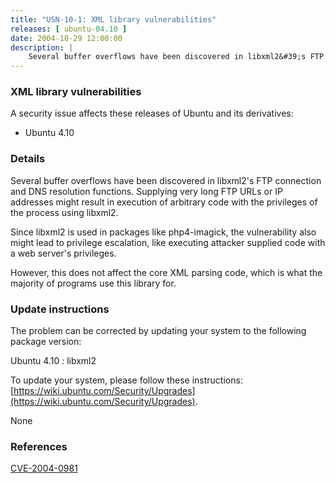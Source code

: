 ```yaml
---
title: "USN-10-1: XML library vulnerabilities"
releases: [ ubuntu-04.10 ]
date: 2004-10-29 12:00:00
description: |
    Several buffer overflows have been discovered in libxml2&#39;s FTP connection and DNS resolution functions. Supplying very long FTP URLs or IP addresses might result in execution of arbitrary code with the privileges of the process using libxml2.
--- 
```

 
### XML library vulnerabilities

A security issue affects these releases of Ubuntu and its derivatives:

* Ubuntu 4.10

### Details

Several buffer overflows have been discovered in libxml2&#39;s FTP connection and DNS resolution functions. Supplying very long FTP URLs or IP addresses might result in execution of arbitrary code with the privileges of the process using libxml2.

Since libxml2 is used in packages like php4-imagick, the vulnerability also might lead to privilege escalation, like executing attacker supplied code with a web server&#39;s privileges.

However, this does not affect the core XML parsing code, which is what the majority of programs use this library for.

### Update instructions

The problem can be corrected by updating your system to the following package version:

Ubuntu 4.10
 : libxml2 

To update your system, please follow these instructions: [https://wiki.ubuntu.com/Security/Upgrades](https://wiki.ubuntu.com/Security/Upgrades).

None

### References

 [CVE-2004-0981](http://people.ubuntu.com/~ubuntu-security/cve/CVE-2004-0981)
 
